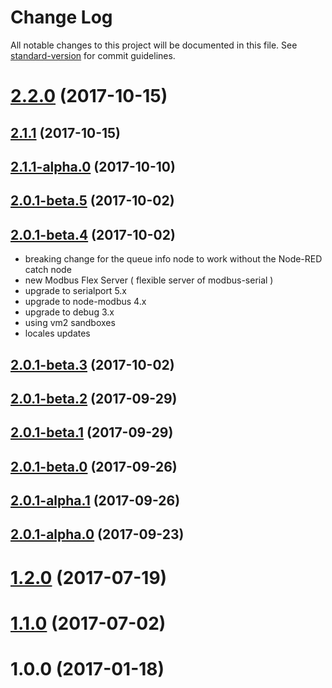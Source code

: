 # Change Log

All notable changes to this project will be documented in this file. See [standard-version](https://github.com/conventional-changelog/standard-version) for commit guidelines.

<a name="2.2.0"></a>
# [2.2.0](https://github.com/biancode/node-red-contrib-modbus/compare/v2.1.1...v2.2.0) (2017-10-15)



<a name="2.1.1"></a>
## [2.1.1](https://github.com/biancode/node-red-contrib-modbus/compare/v2.1.1-alpha.0...v2.1.1) (2017-10-15)



<a name="2.1.1-alpha.0"></a>
## [2.1.1-alpha.0](https://github.com/biancode/node-red-contrib-modbus/compare/v1.0.16...v2.1.1-alpha.0) (2017-10-10)



<a name="2.0.1-beta.5"></a>
## [2.0.1-beta.5](https://github.com/biancode/node-red-contrib-modbus/compare/v2.0.1-beta.4...v2.0.1-beta.5) (2017-10-02)



<a name="2.0.1-beta.4"></a>
## [2.0.1-beta.4](https://github.com/biancode/node-red-contrib-modbus/compare/v2.0.1-beta.3...v2.0.1-beta.4) (2017-10-02)

* breaking change for the queue info node to work without the Node-RED catch node
* new Modbus Flex Server ( flexible server of modbus-serial )
* upgrade to serialport 5.x
* upgrade to node-modbus 4.x
* upgrade to debug 3.x
* using vm2 sandboxes
* locales updates

<a name="2.0.1-beta.3"></a>
## [2.0.1-beta.3](https://github.com/biancode/node-red-contrib-modbus/compare/v2.0.1-beta.2...v2.0.1-beta.3) (2017-10-02)



<a name="2.0.1-beta.2"></a>
## [2.0.1-beta.2](https://github.com/biancode/node-red-contrib-modbus/compare/v2.0.1-beta.1...v2.0.1-beta.2) (2017-09-29)



<a name="2.0.1-beta.1"></a>
## [2.0.1-beta.1](https://github.com/biancode/node-red-contrib-modbus/compare/v1.0.16...v2.0.1-beta.1) (2017-09-29)



<a name="2.0.1-beta.0"></a>
## [2.0.1-beta.0](https://github.com/biancode/node-red-contrib-modbus/compare/v2.0.1-alpha.1...v2.0.1-beta.0) (2017-09-26)



<a name="2.0.1-alpha.1"></a>
## [2.0.1-alpha.1](https://github.com/biancode/node-red-contrib-modbus/compare/v2.0.1-alpha.0...v2.0.1-alpha.1) (2017-09-26)



<a name="2.0.1-alpha.0"></a>
## [2.0.1-alpha.0](https://github.com/biancode/node-red-contrib-modbus/compare/v1.2.2...v2.0.1-alpha.0) (2017-09-23)



<a name="1.2.0"></a>
# [1.2.0](https://github.com/biancode/node-red-contrib-modbus/compare/v1.1.0...v1.2.0) (2017-07-19)

<a name="1.1.0"></a>
# [1.1.0](https://github.com/biancode/node-red-contrib-modbus/compare/v1.0.0...v1.1.0) (2017-07-02)

<a name="1.0.0"></a>
# 1.0.0 (2017-01-18)